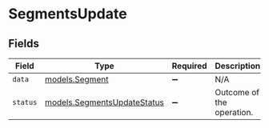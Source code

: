 # SegmentsUpdate


## Fields

| Field                                                                      | Type                                                                       | Required                                                                   | Description                                                                | Example                                                                    |
| -------------------------------------------------------------------------- | -------------------------------------------------------------------------- | -------------------------------------------------------------------------- | -------------------------------------------------------------------------- | -------------------------------------------------------------------------- |
| `data`                                                                     | [models.Segment](../../models/shared/segment.md)                           | :heavy_minus_sign:                                                         | N/A                                                                        |                                                                            |
| `status`                                                                   | [models.SegmentsUpdateStatus](../../models/shared/segmentsupdatestatus.md) | :heavy_minus_sign:                                                         | Outcome of the operation.                                                  | updated                                                                    |